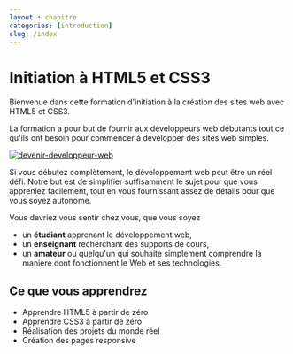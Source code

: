 ```yaml
---
layout : chapitre
categories: [introduction]
slug: /index
---
```

# Initiation à HTML5 et CSS3

Bienvenue dans cette formation d'initiation à la création des sites web avec HTML5 et CSS3. 
 
La formation a pour but de fournir aux développeurs web débutants tout ce qu'ils ont besoin pour commencer à développer des sites web simples.



<a href="https://www.udemy.com/course/bien-demarrer-avec-html5-et-css3/?referralCode=E49B3AD09FE46075B7C6" target="_blank">
<img src="{{site.baseurl}}/images/formation-bien-démarrer-avec-html5-et-css3.png" alt="devenir-developpeur-web">
</a>
 

Si vous débutez complètement, le développement web peut être un réel défi. Notre but est de simplifier suffisamment le sujet pour que vous appreniez facilement, tout en vous fournissant assez de détails pour que vous soyez autonome. 

Vous devriez vous sentir chez vous, que vous soyez 
- un **étudiant** apprenant le développement web, 
- un **enseignant** recherchant des supports de cours, 
- un **amateur** ou quelqu'un qui souhaite simplement comprendre la manière dont fonctionnent le Web et ses technologies.
 
## Ce que vous apprendrez

- Apprendre HTML5 à partir de zéro
- Apprendre CSS3 à partir de zéro
- Réalisation des projets du monde réel
- Création des pages responsive 